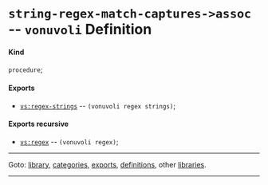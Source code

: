 

<a id='definition__vonuvoli__string-regex-match-captures-_3e_assoc'></a>

# `string-regex-match-captures->assoc` -- `vonuvoli` Definition


<a id='definition__vonuvoli__string-regex-match-captures-_3e_assoc__kind'></a>

#### Kind

`procedure`;


<a id='definition__vonuvoli__string-regex-match-captures-_3e_assoc__exports'></a>

#### Exports

 * [`vs:regex-strings`](../../vonuvoli/exports/vs_3a_regex-strings.md#export__vonuvoli__vs_3a_regex-strings) -- `(vonuvoli regex strings)`;


<a id='definition__vonuvoli__string-regex-match-captures-_3e_assoc__exports-recursive'></a>

#### Exports recursive

 * [`vs:regex`](../../vonuvoli/exports/vs_3a_regex.md#export__vonuvoli__vs_3a_regex) -- `(vonuvoli regex)`;

----

Goto: [library](../../vonuvoli/_index.md#library__vonuvoli), [categories](../../vonuvoli/categories/_index.md#toc__vonuvoli__categories), [exports](../../vonuvoli/exports/_index.md#toc__vonuvoli__exports), [definitions](../../vonuvoli/definitions/_index.md#toc__vonuvoli__definitions), other [libraries](../../_libraries.md#toc__libraries).

----

